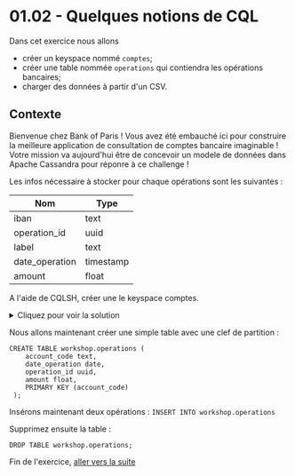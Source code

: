 # 01.02 - Quelques notions de CQL

Dans cet exercice nous allons 
* créer un keyspace nommé `comptes`;
* créer une table nommée `operations` qui contiendra les opérations bancaires;
* charger des données à partir d'un CSV.

## Contexte

Bienvenue chez Bank of Paris ! Vous avez été embauché ici pour construire la meilleure application de consultation de comptes bancaire imaginable !
Votre mission va aujourd'hui être de concevoir un modele de données dans Apache Cassandra pour réponre à ce challenge !

Les infos nécessaire à stocker pour chaque opérations sont les suivantes :

| Nom   	| Type      	|
|----------	|-------------	|
| iban 	| text  	|
| operation_id 	| uuid  	|
| label 	| text      	|
| date_operation 	| timestamp 	|
| amount 	| float 	|
 
A l'aide de CQLSH, créer une le keyspace comptes.

<details>
    <summary>Cliquez pour voir la solution</summary>
    
```
CREATE KEYSPACE IF NOT EXISTS comptes WITH replication = {'class': 'SimpleStrategy', 'replication_factor': 1};
```

</details>




Nous allons maintenant créer une simple table avec une clef de partition :


```
CREATE TABLE workshop.operations (
    account_code text,
    date_operation date,
    operation_id uuid,
    amount float,
    PRIMARY KEY (account_code)
 );
 ```
 
 Insérons maintenant deux opérations :
 `INSERT INTO workshop.operations `

Supprimez ensuite la table :
```
DROP TABLE workshop.operations;
```


Fin de l'exercice, [aller vers la suite](01.03.CC.md)
